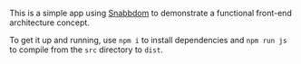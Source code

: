 This is a simple app using [Snabbdom](https://github.com/snabbdom/snabbdom) to demonstrate a functional front-end architecture concept.

To get it up and running, use `npm i` to install dependencies and `npm run js` to compile from the `src` directory to `dist`.